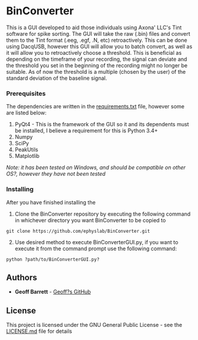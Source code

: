 # BinConverter

This is a GUI developed to aid those individuals using Axona' LLC's Tint software for spike sorting. The GUI will take the raw (.bin) files and convert them to the Tint format (.eeg, .egf, .N, etc) retroactively. This can be done using DacqUSB, however this GUI will allow you to batch convert, as well as it will allow you to retroactively choose a threshold. This is beneficial as depending on the timeframe of your recording, the signal can deviate and the threshold you set in the beginning of the recording might no longer be suitable. As of now the threshold is a multiple (chosen by the user) of the standard deviation of the baseline signal.

### Prerequisites
The dependencies are written in the [requirements.txt](requirements.txt) file, however some are listed below: 
1) PyQt4 - This is the framework of the GUI so it and its dependents must be installed, I believe a requirement for this is Python 3.4+
2) Numpy
3) SciPy
4) PeakUtils
5) Matplotlib

*Note: it has been tested on Windows, and should be compatible on other OS?, however they have not been tested*

### Installing
After you have finished installing the 
1) Clone the BinConverter repository by executing the following command in whichever directory you want BinConverter to be copied to
```
git clone https://github.com/ephyslab/BinConverter.git
```
2) Use desired method to execute BinConverterGUI.py, if you want to execute it from the command prompt use the following command:
```
python ?path/to/BinConverterGUI.py?
```
## Authors
* **Geoff Barrett** - [Geoff?s GitHub](https://github.com/GeoffBarrett)

## License

This project is licensed under the GNU  General  Public  License - see the [LICENSE.md](LICENSE.md) file for details
